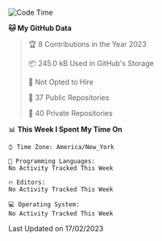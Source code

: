<!--START_SECTION:waka-->
![Code Time](http://img.shields.io/badge/Code%20Time-124%20hrs%2014%20mins-blue)

**🐱 My GitHub Data** 

> 🏆 8 Contributions in the Year 2023
 > 
> 📦 245.0 kB Used in GitHub's Storage 
 > 
> 🚫 Not Opted to Hire
 > 
> 📜 37 Public Repositories 
 > 
> 🔑 40 Private Repositories  
 > 
📊 **This Week I Spent My Time On** 

```text
⌚︎ Time Zone: America/New_York

💬 Programming Languages: 
No Activity Tracked This Week

🔥 Editors: 
No Activity Tracked This Week

💻 Operating System: 
No Activity Tracked This Week

```


 Last Updated on 17/02/2023
<!--END_SECTION:waka-->